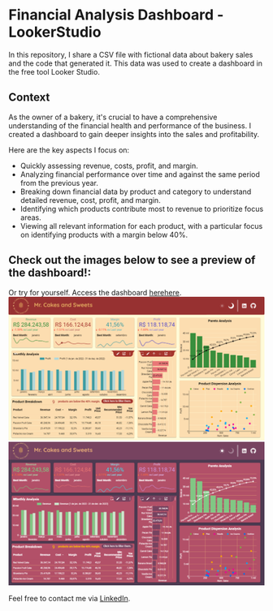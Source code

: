 # Financial Analysis Dashboard - LookerStudio

In this repository, I share a CSV file with fictional data about bakery sales and the code that generated it. This data was used to create a dashboard in the free tool Looker Studio.

## Context 
As the owner of a bakery, it's crucial to have a comprehensive understanding of the financial health and performance of the business. I created a dashboard to gain deeper insights into the sales and profitability.

Here are the key aspects I focus on:
* Quickly assessing revenue, costs, profit, and margin.
* Analyzing financial performance over time and against the same period from the previous year.
* Breaking down financial data by product and category to understand detailed revenue, cost, profit, and margin.
* Identifying which products contribute most to revenue to prioritize focus areas.
* Viewing all relevant information for each product, with a particular focus on identifying products with a margin below 40%.

## Check out the images below to see a preview of the dashboard!:
Or try for yourself. Access the dashboard <a href="https://lookerstudio.google.com/u/0/reporting/2726f672-a2d1-41eb-a873-fa2b32ddc67f/page/aPjMD" target="_blank">here</a>[here](https://lookerstudio.google.com/u/0/reporting/2726f672-a2d1-41eb-a873-fa2b32ddc67f/page/aPjMD).
![.](https://github.com/ThiagoRMFagundes/lookerstudio_financial_analysis/blob/main/readme_files/LightMode.png)
![.](https://github.com/ThiagoRMFagundes/lookerstudio_financial_analysis/blob/main/readme_files/DarkMode.png)

Feel free to contact me via [LinkedIn](https://www.linkedin.com/in/thiagormfagundes/).